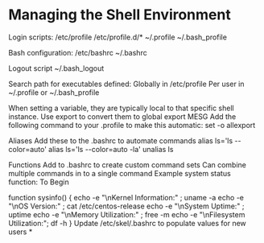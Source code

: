 # Managing the Shell Environment

Login scripts:
/etc/profile
/etc/profile.d/*
~/.profile
~/.bash_profile

Bash configuration:
/etc/bashrc
~/.bashrc

Logout script
~/.bash_logout

Search path for executables defined:
Globally in /etc/profile
Per user in ~/.profile or ~/.bash_profile

When setting a variable, they are typically local to that specific shell instance.
Use export to convert them to global
export MESG
Add the following command to your .profile to make this automatic:
set -o allexport

Aliases
Add these to the .bashrc to automate commands
alias ls='ls --color=auto'
alias ls='ls --color=auto -la'
unalias ls

Functions
Add to .bashrc to create custom command sets
Can combine multiple commands in to a single command
Example system status function:
To Begin

function sysinfo()
    {
    echo -e "\nKernel Information:" ; uname -a
    echo -e "\nOS Version:" ; cat /etc/centos-release
    echo -e "\nSystem Uptime:" ; uptime
    echo -e "\nMemory Utilization:" ; free -m
    echo -e "\nFilesystem Utilization:"; df -h
    }
Update /etc/skel/.bashrc to populate values for new users
*
